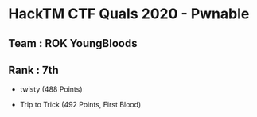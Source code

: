 # HackTM CTF Quals 2020 - Pwnable
## Team : ROK YoungBloods
## Rank : 7th

- twisty (488 Points)

- Trip to Trick (492 Points, First Blood)
